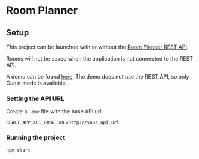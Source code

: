 # Room Planner

## Setup

This project can be launched with or without the [Room Planner REST API](https://github.com/NemoRoberAmotek/RoomPlannerServer).

Rooms will not be saved when the application is not connected to the REST API.

A demo can be found [here](https://roomplanner.onrender.com/).
The demo does not use the REST API, so only Guest mode is available.

### Setting the API URL

Create a `.env` file with the base API url:

`REACT_APP_API_BASE_URL=http://your_api_url`

### Running the project

`npm start`
